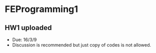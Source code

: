 # FEProgramming1

## HW1 uploaded
- Due: 16/3/9
- Discussion is recommended but just copy of codes is not allowed.
